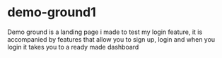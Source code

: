 # demo-ground1
Demo ground is a landing page i made to test my login feature, it is accompanied by features that allow you to sign up, login and when you login it takes you to a ready made dashboard 

